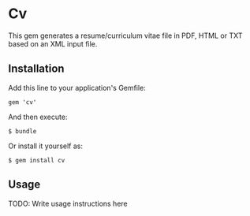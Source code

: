 # Cv

This gem generates a resume/curriculum vitae file in PDF, HTML or TXT based on an XML input file.

## Installation

Add this line to your application's Gemfile:

    gem 'cv'

And then execute:

    $ bundle

Or install it yourself as:

    $ gem install cv

## Usage

TODO: Write usage instructions here
